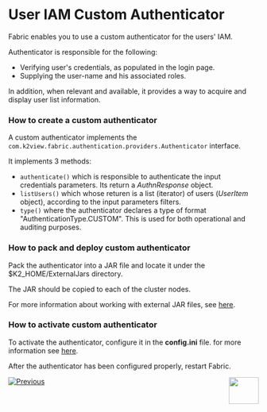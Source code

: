 # User IAM Custom Authenticator

Fabric enables you to use a custom authenticator for the users' IAM.

Authenticator is responsible for the following: 

- Verifying user's credentials, as populated in the login page.
- Supplying the user-name and his associated roles. 

In addition, when relevant and available, it provides a way to acquire and display user list information. 


### How to create a custom authenticator

A custom authenticator implements the  `com.k2view.fabric.authentication.providers.Authenticator` interface.

It implements 3 methods:

- `authenticate()` which is responsible to authenticate the input credentials parameters. Its return a *AuthnResponse* object.
- `listUsers()` which whose returen is a list (iterator) of users (*UserItem* object), according to the input parameters filters.
- `type()` where the authenticator declares a type of format "AuthenticationType.CUSTOM". This is used for both operational and auditing purposes.  


### How to pack and deploy custom authenticator

Pack the authenticator into a JAR file and locate it under the $K2_HOME/ExternalJars directory.

The JAR should be copied to each of the cluster nodes.

For more information about working with external JAR files, see [here](/articles/31_external_resources/01_external_jars.md).

### How to activate custom authenticator

To activate the authenticator, configure it in the **config.ini** file. for more information see [here]().

After the authenticator has been configured properly, restart Fabric.



[![Previous](/articles/images/Previous.png)](/articles/26_fabric_security/16_user_IAM_auditing.md)[<img align="right" width="60" height="54" src="/articles/images/Next.png">](/articles/26_fabric_security/18_FIPS_implementation.md)

